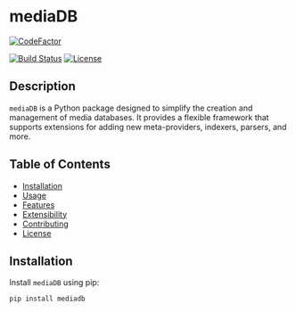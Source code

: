 # mediaDB
<a href="https://www.codefactor.io/repository/github/strange500/mediadb"><img src="https://www.codefactor.io/repository/github/strange500/mediadb/badge" alt="CodeFactor" /></a>

[![Build Status](https://travis-ci.org/yourusername/mediaDB.svg?branch=main)](https://travis-ci.org/yourusername/mediaDB)
[![License](https://img.shields.io/badge/license-MIT-blue.svg)](https://opensource.org/licenses/MIT)

## Description

`mediaDB` is a Python package designed to simplify the creation and management of media databases. It provides a flexible framework that supports extensions for adding new meta-providers, indexers, parsers, and more.

## Table of Contents
- [Installation](#installation)
- [Usage](#usage)
- [Features](#features)
- [Extensibility](#extensibility)
- [Contributing](#contributing)
- [License](#license)

## Installation

Install `mediaDB` using pip:

```bash
pip install mediadb
```
